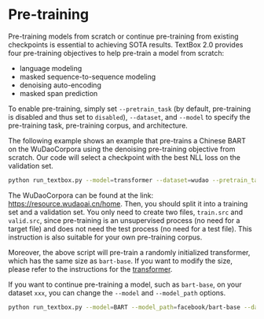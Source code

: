 # Pre-training

Pre-training models from scratch or continue pre-training from existing checkpoints is essential to achieving SOTA results. TextBox 2.0 provides four pre-training objectives to help pre-train a model from scratch:

- language modeling
- masked sequence-to-sequence modeling
- denoising auto-encoding 
- masked span prediction

To enable pre-training, simply set `--pretrain_task` (by default, pre-training is disabled and thus set to `disabled`), `--dataset`, and `--model` to specify the pre-training task, pre-training corpus, and architecture. 

The following example shows an example that pre-trains a Chinese BART on the WuDaoCorpora using the denoising pre-training objective from scratch. Our code will select a checkpoint with the best NLL loss on the validation set.

```bash
python run_textbox.py --model=transformer --dataset=wudao --pretrain_task=denoising
```

The WuDaoCorpora can be found at the link: https://resource.wudaoai.cn/home. Then, you should split it into a training set and a validation set. You only need to create two files, `train.src` and `valid.src`, since pre-training is an unsupervised process (no need for a target file) and does not need the test process (no need for a test file). This instruction is also suitable for your own pre-training corpus.

Moreover, the above script will pre-train a randomly initialized transformer, which has the same size as `bart-base`. If you want to modify the size, please refer to the instructions for the [transformer](https://github.com/RUCAIBox/TextBox/blob/2.0.0/instructions/transformer.md).

If you want to continue pre-training a model, such as `bart-base`, on your dataset `xxx`, you can change the `--model` and `--model_path` options.

```bash
python run_textbox.py --model=BART --model_path=facebook/bart-base --dataset=xxx --pretrain_task=denoising
```